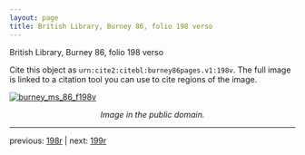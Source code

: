 ```yaml
---
layout: page
title: British Library, Burney 86, folio 198 verso
---
```


British Library, Burney 86, folio 198 verso

Cite this object as `urn:cite2:citebl:burney86pages.v1:198v`.  The full image is linked to a citation tool you can use to cite regions of the image.

[![burney_ms_86_f198v](http://www.homermultitext.org/iipsrv?IIIF=/project/homer/pyramidal/deepzoom/citebl/burney86imgs/v1/burney_ms_86_f198v.tif/full/800,/0/default.jpg)](http://www.homermultitext.org/ict2/?urn=urn:cite2:citebl:burney86imgs.v1:burney_ms_86_f198v) 

<p style="text-align: center; font-style: italic;">Image in the public domain.</p>

---

previous: [198r](../198r/) | next: [199r](../199r/)